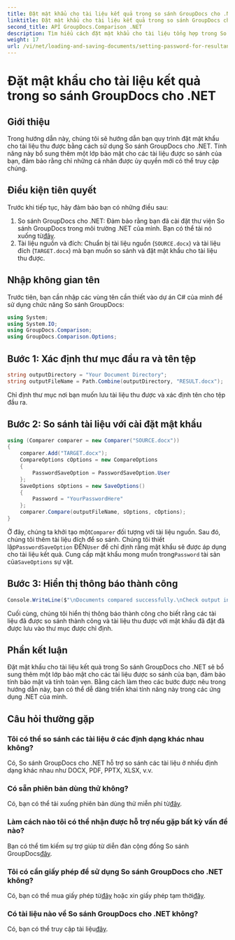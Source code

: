 ```yaml
---
title: Đặt mật khẩu cho tài liệu kết quả trong so sánh GroupDocs cho .NET
linktitle: Đặt mật khẩu cho tài liệu kết quả trong so sánh GroupDocs cho .NET
second_title: API GroupDocs.Comparison .NET
description: Tìm hiểu cách đặt mật khẩu cho tài liệu tổng hợp trong So sánh GroupDocs cho .NET. Tăng cường bảo mật và bảo vệ các tập tin được so sánh của bạn.
weight: 17
url: /vi/net/loading-and-saving-documents/setting-password-for-resultant-document/
---
```


# Đặt mật khẩu cho tài liệu kết quả trong so sánh GroupDocs cho .NET

## Giới thiệu
Trong hướng dẫn này, chúng tôi sẽ hướng dẫn bạn quy trình đặt mật khẩu cho tài liệu thu được bằng cách sử dụng So sánh GroupDocs cho .NET. Tính năng này bổ sung thêm một lớp bảo mật cho các tài liệu được so sánh của bạn, đảm bảo rằng chỉ những cá nhân được ủy quyền mới có thể truy cập chúng.
## Điều kiện tiên quyết
Trước khi tiếp tục, hãy đảm bảo bạn có những điều sau:
1.  So sánh GroupDocs cho .NET: Đảm bảo rằng bạn đã cài đặt thư viện So sánh GroupDocs trong môi trường .NET của mình. Bạn có thể tải nó xuống từ[đây](https://releases.groupdocs.com/comparison/net/).
2. Tài liệu nguồn và đích: Chuẩn bị tài liệu nguồn (`SOURCE.docx`) và tài liệu đích (`TARGET.docx`) mà bạn muốn so sánh và đặt mật khẩu cho tài liệu thu được.

## Nhập không gian tên
Trước tiên, bạn cần nhập các vùng tên cần thiết vào dự án C# của mình để sử dụng chức năng So sánh GroupDocs:
```csharp
using System;
using System.IO;
using GroupDocs.Comparison;
using GroupDocs.Comparison.Options;
```
## Bước 1: Xác định thư mục đầu ra và tên tệp
```csharp
string outputDirectory = "Your Document Directory";
string outputFileName = Path.Combine(outputDirectory, "RESULT.docx");
```
Chỉ định thư mục nơi bạn muốn lưu tài liệu thu được và xác định tên cho tệp đầu ra.
## Bước 2: So sánh tài liệu với cài đặt mật khẩu
```csharp
using (Comparer comparer = new Comparer("SOURCE.docx"))
{
    comparer.Add("TARGET.docx");
    CompareOptions cOptions = new CompareOptions
    {
        PasswordSaveOption = PasswordSaveOption.User
    };
    SaveOptions sOptions = new SaveOptions()
    {
        Password = "YourPasswordHere"
    };
    comparer.Compare(outputFileName, sOptions, cOptions);
}
```
 Ở đây, chúng ta khởi tạo một`Comparer` đối tượng với tài liệu nguồn. Sau đó, chúng tôi thêm tài liệu đích để so sánh. Chúng tôi thiết lập`PasswordSaveOption` ĐẾN`User` để chỉ định rằng mật khẩu sẽ được áp dụng cho tài liệu kết quả. Cung cấp mật khẩu mong muốn trong`Password` tài sản của`SaveOptions` sự vật.
## Bước 3: Hiển thị thông báo thành công
```csharp
Console.WriteLine($"\nDocuments compared successfully.\nCheck output in {outputDirectory}.");
```
Cuối cùng, chúng tôi hiển thị thông báo thành công cho biết rằng các tài liệu đã được so sánh thành công và tài liệu thu được với mật khẩu đã đặt đã được lưu vào thư mục được chỉ định.

## Phần kết luận
Đặt mật khẩu cho tài liệu kết quả trong So sánh GroupDocs cho .NET sẽ bổ sung thêm một lớp bảo mật cho các tài liệu được so sánh của bạn, đảm bảo tính bảo mật và tính toàn vẹn. Bằng cách làm theo các bước được nêu trong hướng dẫn này, bạn có thể dễ dàng triển khai tính năng này trong các ứng dụng .NET của mình.
## Câu hỏi thường gặp
### Tôi có thể so sánh các tài liệu ở các định dạng khác nhau không?
Có, So sánh GroupDocs cho .NET hỗ trợ so sánh các tài liệu ở nhiều định dạng khác nhau như DOCX, PDF, PPTX, XLSX, v.v.
### Có sẵn phiên bản dùng thử không?
 Có, bạn có thể tải xuống phiên bản dùng thử miễn phí từ[đây](https://releases.groupdocs.com/).
### Làm cách nào tôi có thể nhận được hỗ trợ nếu gặp bất kỳ vấn đề nào?
 Bạn có thể tìm kiếm sự trợ giúp từ diễn đàn cộng đồng So sánh GroupDocs[đây](https://forum.groupdocs.com/c/comparison/12).
### Tôi có cần giấy phép để sử dụng So sánh GroupDocs cho .NET không?
 Có, bạn có thể mua giấy phép từ[đây](https://purchase.groupdocs.com/buy) hoặc xin giấy phép tạm thời[đây](https://purchase.groupdocs.com/temporary-license/).
### Có tài liệu nào về So sánh GroupDocs cho .NET không?
 Có, bạn có thể truy cập tài liệu[đây](https://tutorials.groupdocs.com/comparison/net/).